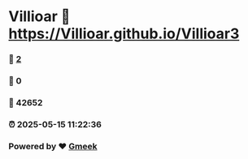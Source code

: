 # Villioar :link: https://Villioar.github.io/Villioar3 
### :page_facing_up: [2](https://Villioar.github.io/Villioar3/tag.html) 
### :speech_balloon: 0 
### :hibiscus: 42652 
### :alarm_clock: 2025-05-15 11:22:36 
### Powered by :heart: [Gmeek](https://github.com/Meekdai/Gmeek)
